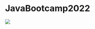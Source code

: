 # JavaBootcamp2022
![](https://nedir.kim/wp-content/uploads/2016/05/Recep-Tayyip-Erdogan-150x200.png)